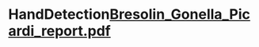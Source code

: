 # HandDetection[Bresolin_Gonella_Picardi_report.pdf](https://github.com/pietro502/HandDetection/files/10892031/Bresolin_Gonella_Picardi_report.pdf)

